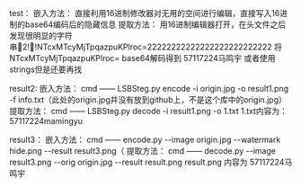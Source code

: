 

test：
    嵌入方法：
        直接利用16进制修改器对无用的空间进行编辑，直接写入16进制的base64编码后的隐藏信息
    提取方法：
        用16进制编辑器打开，在头文件之后发现很明显的字符串2!!NTcxMTcyMjTpqazpuKPlroc=22222222222222222222222222
        将  NTcxMTcyMjTpqazpuKPlroc=    base64解码得到  57117224马鸣宇
        或者使用strings但是还要再找


result2:
    嵌入方法：
        cmd —— LSBSteg.py encode -i origin.jpg -o result1.png -f info.txt（此处的origin.jpg并没有放到github上，不是这个库中的origin.jpg）
    提取方法：
        cmd —— LSBSteg.py decode -i result1.png -o 1.txt
        1.txt内容为：57117224mamingyu


result3：
    嵌入方法：
        cmd —— encode.py --image origin.jpg --watermark hide.png --result result3.png（
    提取方法：
        cmd —— decode.py --image result3.png --orig origin.jpg --result result.png
        result.png 内容为 57117224马鸣宇
